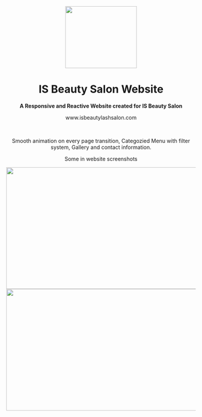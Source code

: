 <div align = "center">
    <img logo = "" src="https://www.isbeautylashsalon.com/images/logoMainPage.png" width="190" height="165">
    <h1><b>IS Beauty Salon Website</b></h1>
</div>


<div align = "center">
    <p> 
        <b>A Responsive and Reactive Website created for IS Beauty Salon</b>
    </p>
    <p>
        www.isbeautylashsalon.com
    </p>
</div>

<div align = "center">
    <img title = "" src="https://img.shields.io/badge/react-%2320232a.svg?style=for-the-badge&logo=react&logoColor=%2361DAFB">
    <img title = "" src="https://img.shields.io/badge/React_Router-CA4245?style=for-the-badge&logo=react-router&logoColor=white" >
    <img title = "" src="https://img.shields.io/badge/node.js-6DA55F?style=for-the-badge&logo=node.js&logoColor=white">
    <img title = "" src="https://img.shields.io/badge/javascript-%23323330.svg?style=for-the-badge&logo=javascript&logoColor=%23F7DF1E">
    <img title = "" src="https://img.shields.io/badge/css3-%231572B6.svg?style=for-the-badge&logo=css3&logoColor=white">

</div>

<div align = "center">
    <p>
        Smooth animation on every page transition, Categozied Menu with filter system, Gallery and contact information.
    </p>
    <p>
        Some in website screenshots
    </p>
    <img title = "" src="https://i.imgur.com/TbeY2bX.png" width="576" height="324" >
    <img title = "" src="https://i.imgur.com/RBVNL74.png" width="576" height="324" >
</div>



